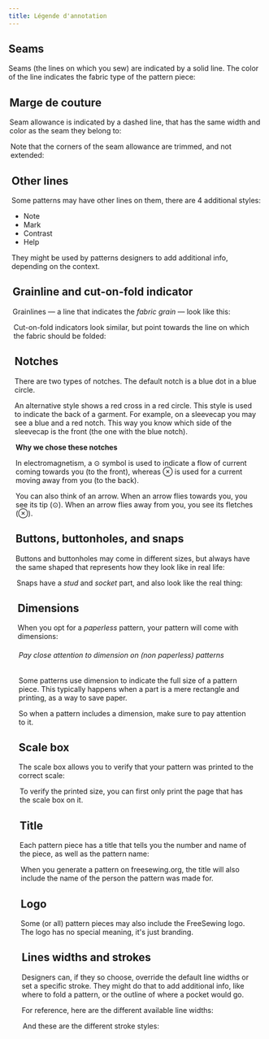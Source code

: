 ```yaml
---
title: Légende d'annotation
---
```


## Seams

Seams (the lines on which you sew) are indicated by a solid line. The color of the line indicates the fabric type of the pattern piece:

<Legend part="fabricLines" caption="Seamlines for different fabric types" />

## Marge de couture

Seam allowance is indicated by a dashed line, that has the same width and color as the seam they belong to:

<Legend part="saLines" caption="Seam allowance for different fabric types" />

Note that the corners of the seam allowance are trimmed, and not extended:

<Legend part="sa" caption="A trimmer seam allowance corner" />

## Other lines

Some patterns may have other lines on them, there are 4 additional styles:

 - Note
 - Mark
 - Contrast
 - Help

They might be used by patterns designers to add additional info, depending on the context.

<Legend part="otherLines" caption="Other line styles" />

## Grainline and cut-on-fold indicator

Grainlines — a line that indicates the *fabric grain* — look like this:

<Legend part="grainline" caption="A grainline indicator" />

Cut-on-fold indicators look similar, but point towards the line on which the fabric should be folded:

<Legend part="cutonfold" caption="A cut-on-fold indicator" />

## Notches

There are two types of notches. The default notch is a blue dot in a blue circle.

An alternative style shows a red cross in a red circle. This style is used to indicate the back of a garment. For example, on a sleevecap you may see a blue and a red notch. This way you know which side of the sleevecap is the front (the one with the blue notch).

<Legend part="notches" caption="The default notch style (shown left) and alternative style for notches on the back" />

<Tip>

**Why we chose these notches**

In electromagnetism, a ⊙ symbol is used to indicate a flow of current coming towards you (to the front),
whereas ⊗  is used for a current moving away from you (to the back).

You can also think of an arrow. When an arrow flies towards you, you see its tip (⊙).
When an arrow flies away from you, you see its fletches (⊗).

</Tip>

## Buttons, buttonholes, and snaps

Buttons and buttonholes may come in different sizes, but always have the same shaped that represents how they look like in real life:

<Legend part="buttons" caption="A button is shown on the left, and a buttonhole on the right" />

Snaps have a *stud* and *socket* part, and also look like the real thing:

<Legend part="snaps" caption="A snap stud is shown on the left, and a snap socket on the right" />

## Dimensions

When you opt for a *paperless* pattern, your pattern will come with dimensions:

<Legend part="dimension" caption="An example of a dimension on a pattern" />

<Note>

###### Pay close attention to dimension on (non paperless) patterns

Some patterns use dimension to indicate the full size of a pattern piece.
This typically happens when a part is a mere rectangle and printing, as a way to save paper.

So when a pattern includes a dimension, make sure to pay attention to it.
</Note>

## Scale box

The scale box allows you to verify that your pattern was printed to the correct scale:

<Legend part="scalebox" caption="The scale box" />

<Tip>
To verify the printed size, you can first only print the page that has the scale box on it.
</Tip>

## Title

Each pattern piece has a title that tells you the number and name of the piece, as well as the pattern name:

<Legend part="title" caption="Example of a title" />

<Note>
When you generate a pattern on freesewing.org, the title will also include the name of the person the pattern was made for.
</Note>

## Logo

Some (or all) pattern pieces may also include the FreeSewing logo. The logo has no special meaning, it's just branding.

<Legend part="logo" caption="The FreeSewing logo" />

## Lines widths and strokes

Designers can, if they so choose, override the default line widths or set a specific stroke. They might do that to add additional info, like where to fold a pattern, or the outline of where a pocket would go.

For reference, here are the different available line widths:

<Legend part="lineWidths" caption="The different line widths" />

And these are the different stroke styles:

<Legend part="lineStrokes" caption="The different line strokes" />

